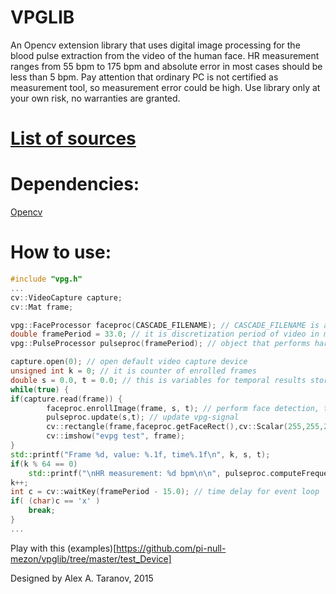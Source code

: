 # VPGLIB

An Opencv extension library that uses digital image processing for the blood pulse extraction from the video of the human face. HR measurement ranges from 55 bpm to 175 bpm and absolute error in most cases should be less than 5 bpm. Pay attention that ordinary PC is not certified as measurement tool, so measurement error could be high. Use library only at your own risk, no warranties are granted.

[List of sources](https://github.com/pi-null-mezon/QPULSECAPTURE/wiki)
====

Dependencies:
====

[Opencv](https://github.com/opencv/opencv)

How to use:
====

```c++
#include "vpg.h"
...
cv::VideoCapture capture;
cv::Mat frame;

vpg::FaceProcessor faceproc(CASCADE_FILENAME); // CASCADE_FILENAME is a path to haarcascade or lbpcascade for the face detection
double framePeriod = 33.0; // it is discretization period of video in milliseconds, calculated as (1.0 / fps)
vpg::PulseProcessor pulseproc(framePeriod); // object that performs harmonic analysis of vpg-signal

capture.open(0); // open default video capture device
unsigned int k = 0; // it is counter of enrolled frames
double s = 0.0, t = 0.0; // this is variables for temporal results storing ('s' for vpg-signal count, 't' for actual frame time)
while(true) {
if(capture.read(frame)) {
        faceproc.enrollImage(frame, s, t); // perform face detection, then skin detection, then average skin pixels
        pulseproc.update(s,t); // update vpg-signal
        cv::rectangle(frame,faceproc.getFaceRect(),cv::Scalar(255,255,255));
        cv::imshow("evpg test", frame);
}
std::printf("Frame %d, value: %.1f, time%.1f\n", k, s, t);
if(k % 64 == 0)
    std::printf("\nHR measurement: %d bpm\n\n", pulseproc.computeFrequency()); // compute and print heart rate estimation 
k++;
int c = cv::waitKey(framePeriod - 15.0); // time delay for event loop
if( (char)c == 'x' )
    break;
}
...
```	
Play with this (examples)[https://github.com/pi-null-mezon/vpglib/tree/master/test_Device]

Designed by Alex A. Taranov, 2015

